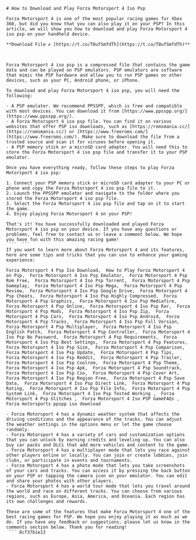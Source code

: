 ``` 
# How to Download and Play Forza Motorsport 4 Iso Psp
 
Forza Motorsport 4 is one of the most popular racing games for Xbox 360, but did you know that you can also play it on your PSP? In this article, we will show you how to download and play Forza Motorsport 4 iso psp on your handheld device.
 
**Download File ✔ [https://t.co/T8ufSmfdTh](https://t.co/T8ufSmfdTh)**


 
Forza Motorsport 4 iso psp is a compressed file that contains the game data and can be played on PSP emulators. PSP emulators are software that mimic the PSP hardware and allow you to run PSP games on other devices, such as your PC, Android phone, or iPhone.
 
To download and play Forza Motorsport 4 iso psp, you will need the following:
 
- A PSP emulator. We recommend PPSSPP, which is free and compatible with most devices. You can download it from [https://www.ppsspp.org/](https://www.ppsspp.org/).
- A Forza Motorsport 4 iso psp file. You can find it on various websites that offer PSP iso downloads, such as [https://romsmania.cc/](https://romsmania.cc/) or [https://www.freeroms.com/](https://www.freeroms.com/). Make sure to download the file from a trusted source and scan it for viruses before opening it.
- A PSP memory stick or a microSD card adapter. You will need this to store the Forza Motorsport 4 iso psp file and transfer it to your PSP emulator.

Once you have everything ready, follow these steps to play Forza Motorsport 4 iso psp:

1. Connect your PSP memory stick or microSD card adapter to your PC or phone and copy the Forza Motorsport 4 iso psp file to it.
2. Launch the PPSSPP emulator and navigate to the folder where you stored the Forza Motorsport 4 iso psp file.
3. Select the Forza Motorsport 4 iso psp file and tap on it to start the game.
4. Enjoy playing Forza Motorsport 4 on your PSP!

That's it! You have successfully downloaded and played Forza Motorsport 4 iso psp on your device. If you have any questions or problems, feel free to contact us or leave a comment below. We hope you have fun with this amazing racing game!
 ```  ``` 
If you want to learn more about Forza Motorsport 4 and its features, here are some tips and tricks that you can use to enhance your gaming experience:
 
Forza Motorsport 4 Psp Iso Download,  How to Play Forza Motorsport 4 on Psp,  Forza Motorsport 4 Iso Psp Emulator,  Forza Motorsport 4 Psp Rom Free,  Forza Motorsport 4 Iso Psp Torrent,  Forza Motorsport 4 Psp Gameplay,  Forza Motorsport 4 Iso Psp Mega,  Forza Motorsport 4 Psp Review,  Forza Motorsport 4 Iso Psp Google Drive,  Forza Motorsport 4 Psp Cheats,  Forza Motorsport 4 Iso Psp Highly Compressed,  Forza Motorsport 4 Psp Graphics,  Forza Motorsport 4 Iso Psp Mediafire,  Forza Motorsport 4 Psp Online,  Forza Motorsport 4 Iso Psp Rar,  Forza Motorsport 4 Psp Mods,  Forza Motorsport 4 Iso Psp Zip,  Forza Motorsport 4 Psp Cars,  Forza Motorsport 4 Iso Psp Android,  Forza Motorsport 4 Psp Tracks,  Forza Motorsport 4 Iso Psp Full Version,  Forza Motorsport 4 Psp Multiplayer,  Forza Motorsport 4 Iso Psp English Patch,  Forza Motorsport 4 Psp Controller,  Forza Motorsport 4 Iso Psp No Password,  Forza Motorsport 4 Psp Requirements,  Forza Motorsport 4 Iso Psp Best Settings,  Forza Motorsport 4 Psp Features,  Forza Motorsport 4 Iso Psp Size,  Forza Motorsport 4 Psp Comparison,  Forza Motorsport 4 Iso Psp Update,  Forza Motorsport 4 Psp Tips,  Forza Motorsport 4 Iso Psp Reddit,  Forza Motorsport 4 Psp Trailer,  Forza Motorsport 4 Iso Psp Coolrom,  Forza Motorsport 4 Psp Theme,  Forza Motorsport 4 Iso Psp Apk,  Forza Motorsport 4 Psp Soundtrack,  Forza Motorsport 4 Iso Psp Cso,  Forza Motorsport 4 Psp Cover Art,  Forza Motorsport 4 Iso Psp Region Free,  Forza Motorsport 4 Psp Save Data,  Forza Motorsport 4 Iso Psp Direct Link,  Forza Motorsport 4 Psp Rating,  Forza Motorsport 4 Iso Psp File Info,  Forza Motorsport 4 Psp System Link,  Forza Motorsport 4 Iso Psp Tested Working ,  Forza Motorsport 4 Psp Glitches ,  Forza Motorsport 4 Iso PSP GameFAQs ,  Forza motorsports ppspp iso download

- Forza Motorsport 4 has a dynamic weather system that affects the driving conditions and the appearance of the tracks. You can adjust the weather settings in the options menu or let the game choose randomly.
- Forza Motorsport 4 has a variety of cars and customization options that you can unlock by earning credits and leveling up. You can also buy car packs and DLCs that add more vehicles and content to the game.
- Forza Motorsport 4 has a multiplayer mode that lets you race against other players online or locally. You can join or create lobbies, join clubs, or participate in events and tournaments.
- Forza Motorsport 4 has a photo mode that lets you take screenshots of your cars and tracks. You can access it by pressing the back button on your PSP or tapping the camera icon on your emulator. You can edit and share your photos with other players.
- Forza Motorsport 4 has a world tour mode that lets you travel around the world and race on different tracks. You can choose from various regions, such as Europe, Asia, America, and Oceania. Each region has its own challenges and rewards.

These are some of the features that make Forza Motorsport 4 one of the best racing games for PSP. We hope you enjoy playing it as much as we do. If you have any feedback or suggestions, please let us know in the comments section below. Thank you for reading!
 ``` 8cf37b1e13
 
